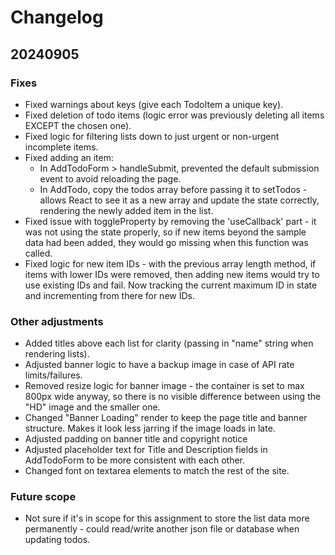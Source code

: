 # Changelog

## 20240905

### Fixes

- Fixed warnings about keys (give each TodoItem a unique key).
- Fixed deletion of todo items (logic error was previously deleting all items EXCEPT the chosen one).
- Fixed logic for filtering lists down to just urgent or non-urgent incomplete items.
- Fixed adding an item:
  - In AddTodoForm > handleSubmit, prevented the default submission event to avoid reloading the page.
  - In AddTodo, copy the todos array before passing it to setTodos - allows React to see it as a new array and update the state correctly, rendering the newly added item in the list.
- Fixed issue with toggleProperty by removing the 'useCallback' part - it was not using the state properly, so if new items beyond the sample data had been added, they would go missing when this function was called.
- Fixed logic for new item IDs - with the previous array length method, if items with lower IDs were removed, then adding new items would try to use existing IDs and fail. Now tracking the current maximum ID in state and incrementing from there for new IDs.

### Other adjustments

- Added titles above each list for clarity (passing in "name" string when rendering lists).
- Adjusted banner logic to have a backup image in case of API rate limits/failures.
- Removed resize logic for banner image - the container is set to max 800px wide anyway, so there is no visible difference between using the "HD" image and the smaller one.
- Changed "Banner Loading" render to keep the page title and banner structure. Makes it look less jarring if the image loads in late.
- Adjusted padding on banner title and copyright notice
- Adjusted placeholder text for Title and Description fields in AddTodoForm to be more consistent with each other.
- Changed font on textarea elements to match the rest of the site.

### Future scope

- Not sure if it's in scope for this assignment to store the list data more permanently - could read/write another json file or database when updating todos.
